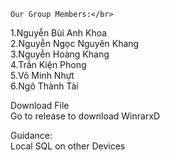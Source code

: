     Our Group Members:</br>
1.Nguyễn Bùi Anh Khoa</br>
2.Nguyễn Ngọc Nguyên Khang</br>
3.Nguyễn Hoàng Khang</br>
4.Trần Kiện Phong</br>
5.Võ Minh Nhựt</br>
6.Ngô Thành Tài</br>

   Download File </br>
Go to release to download WinrarxD

Guidance:</br> Local SQL on other Devices

